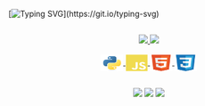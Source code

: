 [![Typing SVG](https://readme-typing-svg.herokuapp.com?size=35&duration=3000&color=3EFF3E&center=true&vCenter=true&width=1000&lines=HELLO%2C+MY+NAME+is+Victor+Marques;I'm+25+years+old;I+from+Brasil%2C+SP.)](https://git.io/typing-svg)

##

<div align="center">
  <a href="https://github.com/victormarques3">
  <img width="42%" src="https://github-readme-stats.vercel.app/api?username=victormarques3&show_icons=true&theme=chartreuse-dark&include_all_commits=true&count_private=true"/>
  <img width="50%" src="https://github-readme-stats.vercel.app/api/top-langs/?username=victormarques3&layout=compact&langs_count=7&theme=chartreuse-dark"/>
</div>

<div style="display: inline_block" align="center"><br>
  <img align="center" alt="Victor-Python" height="30" width="40" src="https://raw.githubusercontent.com/devicons/devicon/master/icons/python/python-original.svg">
  <img align="center" alt="Victor-Js" height="30" width="40" src="https://raw.githubusercontent.com/devicons/devicon/master/icons/javascript/javascript-plain.svg">
  <img align="center" alt="Victor-HTML" height="30" width="40" src="https://raw.githubusercontent.com/devicons/devicon/master/icons/html5/html5-original.svg">
  <img align="center" alt="Victor-CSS" height="30" width="40" src="https://raw.githubusercontent.com/devicons/devicon/master/icons/css3/css3-original.svg">
</div>
  
  ##
  
<div align="center">
  <a href="https://www.instagram.com/vitinhom3" target="_blank"><img src="https://img.shields.io/badge/-Instagram-%23E4405F?style=for-the-badge&logo=instagram&logoColor=black" target="_blank"></a>
  <a href = "mailto:vm3code@gmail.com"><img src="https://img.shields.io/badge/-Gmail-%23333?style=for-the-badge&logo=gmail&logoColor=black" target="_blank"></a>
  <a href="#" target="_blank"><img src="https://img.shields.io/badge/-LinkedIn-%230077B5?style=for-the-badge&logo=linkedin&logoColor=black" target="_blank"></a> 
</div>
